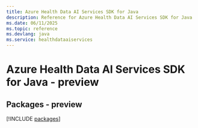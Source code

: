 ```yaml
---
title: Azure Health Data AI Services SDK for Java
description: Reference for Azure Health Data AI Services SDK for Java
ms.date: 06/11/2025
ms.topic: reference
ms.devlang: java
ms.service: healthdataaiservices
---
```

# Azure Health Data AI Services SDK for Java - preview
## Packages - preview
[!INCLUDE [packages](health-data-ai-services-index.md)]